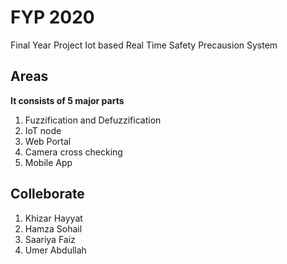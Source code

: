 # FYP 2020
Final Year Project
Iot based Real Time Safety Precausion System

## Areas
**It consists of 5 major parts**
1. Fuzzification and Defuzzification 
1. IoT node 
1. Web Portal 
1. Camera cross checking  
1. Mobile App 


## Colleborate 
 1. Khizar Hayyat
 1. Hamza Sohail
 1. Saariya Faiz
 1. Umer Abdullah
 
 
